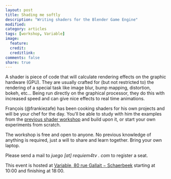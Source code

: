 ```yaml
---
layout: post
title: Shading me softly
description: "Writing shaders for the Blender Game Engine"
modified:
category: articles
tags: [workshop, Variable]
image:
  feature:
  credit:
  creditlink:
comments: false
share: true
---
```


A shader is piece of code that will calculate rendering effects on the graphic hardware (GPU). They are usually crafted for (but not restricted to) the rendering of a special task like image blur, bump mapping, distortion, bokeh, etc… Being run directly on the graphical processor, they do this with increased speed and can give nice effects to real time animations.

François (@frankiezafe) has been cooking shaders for his own projects and will be your chef for the day. You'll be able to study with him the examples from the [previous shader workshop](articles/introduction-to-shaders/) and build upon it, or start your own experiments from scratch.

The workshop is free and open to anyone. No previous knowledge of anything is required, just a will to share and learn together. Bring your own laptop.

Please send a mail to _juego [at] requiem4tv . com_ to register a seat.

This event is hosted at [Variable, 80 rue Gallait − Schaerbeek](https://www.openstreetmap.org/way/60317745#map=19/50.86677/4.36900) starting at 10:00 and finishing at 18:00.
